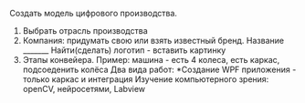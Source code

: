 Создать модель цифрового производства.

1. Выбрать отрасль производства
2. Компания: придумать свою или взять известный бренд. Название _______ Найти(сделать) логотип - вставить картинку
3. Этапы конвейера. Пример: машина - есть 4 колеса, есть каркас, подсоеденить колёса
Два вида работ: *Создание WPF приложения - только каркас и интеграция Изучение компьютерного зрения: openCV, нейросетями, Labview
